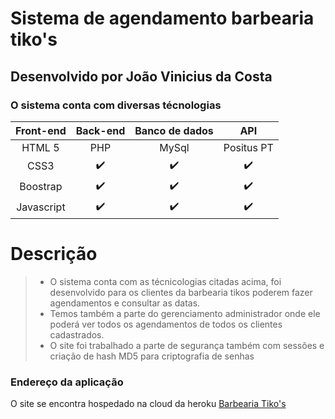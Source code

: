 # **Sistema de agendamento barbearia tiko's**

## Desenvolvido por João Vinicius da Costa

### O sistema conta com diversas técnologias

| Front-end | Back-end | Banco de dados| API |
|:---------:|:--------:|:-------------:|:--: |
| HTML 5    |PHP| MySql|Positus PT|
| CSS3      |✔️|✔️|✔️|
| Boostrap  |✔️|✔️|✔️|
| Javascript|✔️|✔️|✔️|

# Descrição

> * O sistema conta com as técnicologias citadas acima, foi desenvolvido para os clientes da barbearia tikos poderem fazer agendamentos e consultar as datas.
> * Temos também a parte do gerenciamento administrador onde ele poderá ver todos os agendamentos de todos os clientes cadastrados.
> * O site foi trabalhado a parte de segurança também com sessões e criação de hash MD5 para criptografia de senhas


### Endereço da aplicação
O site se encontra hospedado na cloud da heroku [Barbearia Tiko's](https://barbeariatikos.herokuapp.com)
